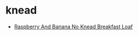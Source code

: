 # knead

 * [Raspberry And Banana No Knead Breakfast Loaf](index/r/raspberry-and-banana-no-knead-breakfast-loaf.json)

